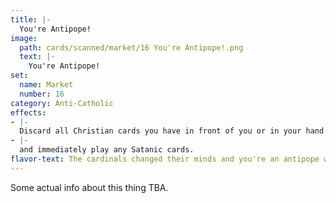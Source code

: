 ```yaml
---
title: |-
  You're Antipope!
image: 
  path: cards/scanned/market/16 You're Antipope!.png
  text: |-
    You're Antipope!
set:
  name: Market
  number: 16
category: Anti-Catholic
effects: 
- |-
  Discard all Christian cards you have in front of you or in your hand
- |-
  and immediately play any Satanic cards.
flavor-text: The cardinals changed their minds and you're an antipope with your own faction after a Great Schism.
---
```

Some actual info about this thing TBA.
